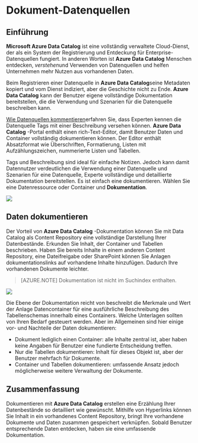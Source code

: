 <properties
    pageTitle="Daten dokumentieren | Microsoft Azure"
    description="Gewusst wie-Artikel hervorheben Datenbestände in Azure Data Catalog dokumentieren."
    services="data-catalog"
    documentationCenter=""
    authors="spelluru"
    manager="NA"
    editor=""
    tags=""/>
<tags
    ms.service="data-catalog"
    ms.devlang="NA"
    ms.topic="article"
    ms.tgt_pltfrm="NA"
    ms.workload="data-catalog"
    ms.date="09/13/2016"
    ms.author="spelluru"/>

# <a name="document-data-sources"></a>Dokument-Datenquellen

## <a name="introduction"></a>Einführung

**Microsoft Azure Data Catalog** ist eine vollständig verwaltete Cloud-Dienst, der als ein System der Registrierung und Entdeckung für Enterprise-Datenquellen fungiert. In anderen Worten ist **Azure Data Catalog** Menschen entdecken, *verstehen*und Verwenden von Datenquellen und helfen Unternehmen mehr Nutzen aus vorhandenen Daten.

Beim Registrieren einer Datenquelle in **Azure Data Catalog**seine Metadaten kopiert und vom Dienst indiziert, aber die Geschichte nicht zu Ende. **Azure Data Catalog** kann der Benutzer eigene vollständige Dokumentation bereitstellen, die die Verwendung und Szenarien für die Datenquelle beschreiben kann.

[Wie Datenquellen kommentieren](data-catalog-how-to-annotate.md)erfahren Sie, dass Experten kennen die Datenquelle Tags mit einer Beschreibung versehen können. **Azure Data Catalog** -Portal enthält einen rich-Text-Editor, damit Benutzer Daten und Container vollständig dokumentieren können. Der Editor enthält Absatzformat wie Überschriften, Formatierung, Listen mit Aufzählungszeichen, nummerierte Listen und Tabellen.

Tags und Beschreibung sind ideal für einfache Notizen. Jedoch kann damit Datennutzer verdeutlichen die Verwendung einer Datenquelle und Szenarien für eine Datenquelle, Experte vollständige und detaillierte Dokumentation bereitstellen. Es ist einfach eine dokumentieren. Wählen Sie eine Datenressource oder Container und **Dokumentation**.

![](media\data-catalog-documentation\data-catalog-documentation.png)

## <a name="documenting-data-assets"></a>Daten dokumentieren

Der Vorteil von **Azure Data Catalog** -Dokumentation können Sie mit Data Catalog als Content Repository eine vollständige Darstellung Ihrer Datenbestände. Erkunden Sie Inhalt, der Container und Tabellen beschrieben. Haben Sie bereits Inhalte in einem anderen Content Repository, eine Dateifreigabe oder SharePoint können Sie Anlagen dokumentationslinks auf vorhandene Inhalte hinzufügen. Dadurch Ihre vorhandenen Dokumente leichter.

> [AZURE.NOTE] Dokumentation ist nicht im Suchindex enthalten.

![](media\data-catalog-documentation\data-catalog-documentation2.png)

Die Ebene der Dokumentation reicht von beschreibt die Merkmale und Wert der Anlage Datencontainer für eine ausführliche Beschreibung des Tabellenschemas innerhalb eines Containers. Welche Unterlagen sollten von Ihren Bedarf gesteuert werden. Aber im Allgemeinen sind hier einige vor- und Nachteile der Daten dokumentieren:

-   Dokument lediglich einen Container: alle Inhalte zentral ist, aber haben keine Angaben für Benutzer eine fundierte Entscheidung treffen.
-   Nur die Tabellen dokumentieren: Inhalt für dieses Objekt ist, aber der Benutzer mehrfach für Dokumente.
-   Container und Tabellen dokumentieren: umfassende Ansatz jedoch möglicherweise weitere Verwaltung der Dokumente.

## <a name="summary"></a>Zusammenfassung

Dokumentieren mit **Azure Data Catalog** erstellen eine Erzählung Ihrer Datenbestände so detailliert wie gewünscht.  Mithilfe von Hyperlinks können Sie Inhalt in ein vorhandenes Content Repository, bringt Ihre vorhandene Dokumente und Daten zusammen gespeichert verknüpfen. Sobald Benutzer entsprechende Daten entdecken, haben sie eine umfassende Dokumentation.
